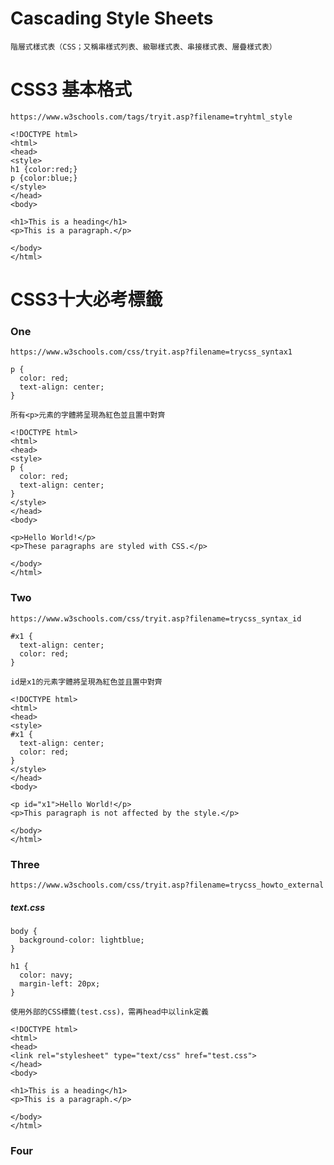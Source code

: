 # Cascading Style Sheets
```
階層式樣式表（CSS；又稱串樣式列表、級聯樣式表、串接樣式表、層疊樣式表）
```
# CSS3 基本格式
```
https://www.w3schools.com/tags/tryit.asp?filename=tryhtml_style
```

```
<!DOCTYPE html>
<html>
<head>
<style>
h1 {color:red;}
p {color:blue;}
</style>
</head>
<body>

<h1>This is a heading</h1>
<p>This is a paragraph.</p>

</body>
</html>
```
# CSS3十大必考標籤
### One
```
https://www.w3schools.com/css/tryit.asp?filename=trycss_syntax1
```
```
p {
  color: red;
  text-align: center;
}

所有<p>元素的字體將呈現為紅色並且置中對齊
```
```
<!DOCTYPE html>
<html>
<head>
<style>
p {
  color: red;
  text-align: center;
} 
</style>
</head>
<body>

<p>Hello World!</p>
<p>These paragraphs are styled with CSS.</p>

</body>
</html>
```

### Two
```
https://www.w3schools.com/css/tryit.asp?filename=trycss_syntax_id
```
```
#x1 {
  text-align: center;
  color: red;
}

id是x1的元素字體將呈現為紅色並且置中對齊
```
```
<!DOCTYPE html>
<html>
<head>
<style>
#x1 {
  text-align: center;
  color: red;
}
</style>
</head>
<body>

<p id="x1">Hello World!</p>
<p>This paragraph is not affected by the style.</p>

</body>
</html>
```
### Three
```
https://www.w3schools.com/css/tryit.asp?filename=trycss_howto_external
```
##### text.css
```
body {
  background-color: lightblue;
}

h1 {
  color: navy;
  margin-left: 20px;
}
```
```
使用外部的CSS標籤(test.css)，需再head中以link定義
```
```
<!DOCTYPE html>
<html>
<head>
<link rel="stylesheet" type="text/css" href="test.css">
</head>
<body>

<h1>This is a heading</h1>
<p>This is a paragraph.</p>

</body>
</html>
```
### Four
```

```
```

```
###
```

```
```

```
###
```

```
```

```
###
```

```
```

```
###
```

```
```

```
###
```

```
```

```
###
```

```
```

```
